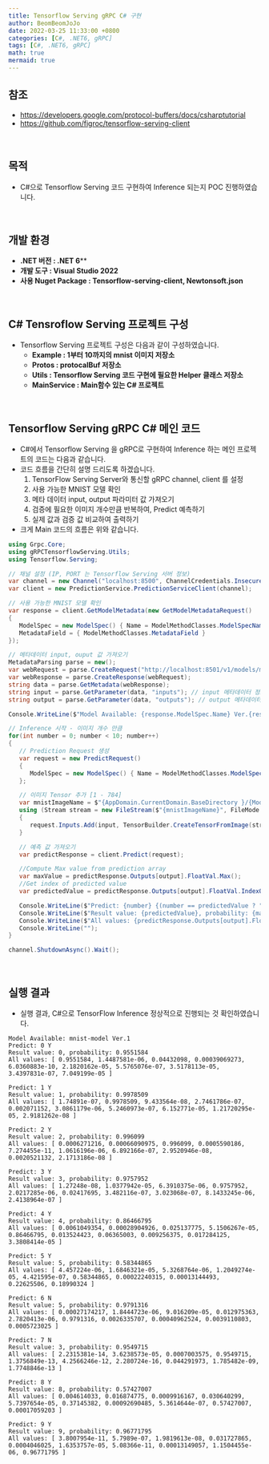```yaml
---
title: Tensorflow Serving gRPC C# 구현
author: BeomBeomJoJo
date: 2022-03-25 11:33:00 +0800
categories: [C#, .NET6, gRPC]
tags: [C#, .NET6, gRPC]
math: true
mermaid: true
---
```


## **참조**
* https://developers.google.com/protocol-buffers/docs/csharptutorial
* https://github.com/figroc/tensorflow-serving-client

<br/>

## **목적**
* C#으로 Tensorflow Serving 코드 구현하여 Inference 되는지 POC 진행하였습니다.

<br/>

## **개발 환경**
* **.NET 버전 : .NET 6****
* **개발 도구 : Visual Studio 2022**
* **사용 Nuget Package : Tensorflow-serving-client, Newtonsoft.json**

<br/>

## **C# Tensroflow Serving 프로젝트 구성**
* Tensorflow Serving 프로젝트 구성은 다음과 같이 구성하였습니다.
  * **Example : 1부터 10까지의 mnist 이미지 저장소**
  * **Protos : protocalBuf 저장소**
  * **Utils : Tensorflow Serving 코드 구현에 필요한 Helper 클래스 저장소**
  * **MainService : Main함수 있는 C# 프로젝트**

<br/>

## **Tensorflow Serving gRPC C# 메인 코드**
* C#에서 Tensorflow Serving 을 gRPC로 구현하여 Inference 하는 메인 프로젝트의 코드는 다음과 같습니다.
* 코드 흐름을 간단히 설명 드리도록 하겠습니다.
  1. TensorFlow Serving Server와 통신할 gRPC channel, client 를 설정
  2. 사용 가능한 MNIST 모델 확인
  3. 메타 데이터 input, output 파라미터 값 가져오기
  4. 검증에 필요한 이미지 개수만큼 반복하여, Predict 예측하기
  5. 실제 값과 검증 값 비교하여 출력하기
* 크게 Main 코드의 흐름은 위와 같습니다.

```csharp
using Grpc.Core;
using gRPCTensorflowServing.Utils;
using Tensorflow.Serving;

// 채널 설정 (IP, PORT 는 Tensorflow Serving 서버 정보)
var channel = new Channel("localhost:8500", ChannelCredentials.Insecure);
var client = new PredictionService.PredictionServiceClient(channel);

// 사용 가능한 MNIST 모델 확인
var response = client.GetModelMetadata(new GetModelMetadataRequest()
{
   ModelSpec = new ModelSpec() { Name = ModelMethodClasses.ModelSpecName },
   MetadataField = { ModelMethodClasses.MetadataField }
});

// 메타데이터 input, ouput 값 가져오기
MetadataParsing parse = new();
var webRequest = parse.CreateRequest("http://localhost:8501/v1/models/mnist-model/metadata");
var webResponse = parse.CreateResponse(webRequest);
string data = parse.GetMetadata(webResponse);
string input = parse.GetParameter(data, "inputs"); // input 메타데이터 정보
string output = parse.GetParameter(data, "outputs"); // output 메타데이터 정보

Console.WriteLine($"Model Available: {response.ModelSpec.Name} Ver.{response.ModelSpec.Version}");

// Inference 시작 - 이미지 개수 만큼
for(int number = 0; number < 10; number++)
{
   // Prediction Request 생성
   var request = new PredictRequest()
   {
      ModelSpec = new ModelSpec() { Name = ModelMethodClasses.ModelSpecName, SignatureName = ModelMethodClasses.PredictImages }
   };

   // 이미지 Tensor 추가 [1 - 784]
   var mnistImageName = $"{AppDomain.CurrentDomain.BaseDirectory }/{ModelMethodClasses.ImageFolderDirectory}/{number}.bmp";
   using (Stream stream = new FileStream($"{mnistImageName}", FileMode.Open))
   {
      request.Inputs.Add(input, TensorBuilder.CreateTensorFromImage(stream, 255.0f));
   }

   // 예측 값 가져오기
   var predictResponse = client.Predict(request);

   //Compute Max value from prediction array
   var maxValue = predictResponse.Outputs[output].FloatVal.Max();
   //Get index of predicted value
   var predictedValue = predictResponse.Outputs[output].FloatVal.IndexOf(maxValue);

   Console.WriteLine($"Predict: {number} {(number == predictedValue ? "Y" : "N")}");
   Console.WriteLine($"Result value: {predictedValue}, probability: {maxValue}");
   Console.WriteLine($"All values: {predictResponse.Outputs[output].FloatVal}");
   Console.WriteLine("");
}

channel.ShutdownAsync().Wait();
```

<br/>

## **실행 결과**
* 실행 결과, C#으로 TensorFlow Inference 정상적으로 진행되는 것 확인하였습니다.

```
Model Available: mnist-model Ver.1
Predict: 0 Y
Result value: 0, probability: 0.9551584
All values: [ 0.9551584, 1.4487581e-06, 0.04432098, 0.00039069273, 6.0360883e-10, 2.1820162e-05, 5.5765076e-07, 3.5178113e-05, 3.4397831e-07, 7.049199e-05 ]

Predict: 1 Y
Result value: 1, probability: 0.9978509
All values: [ 1.74891e-07, 0.9978509, 9.433564e-08, 2.7461786e-07, 0.002071152, 3.0861179e-06, 5.2460973e-07, 6.152771e-05, 1.21720295e-05, 2.9181262e-08 ]

Predict: 2 Y
Result value: 2, probability: 0.996099
All values: [ 0.0006271216, 0.00066090975, 0.996099, 0.0005590186, 7.274455e-11, 1.0616196e-06, 6.892166e-07, 2.9520946e-08, 0.0020521132, 2.1713186e-08 ]

Predict: 3 Y
Result value: 3, probability: 0.9757952
All values: [ 1.27248e-08, 1.0377942e-05, 6.3910375e-06, 0.9757952, 2.0217285e-06, 0.02417695, 3.482116e-07, 3.023068e-07, 8.1433245e-06, 2.4138964e-07 ]

Predict: 4 Y
Result value: 4, probability: 0.86466795
All values: [ 0.0061049354, 0.00028904926, 0.025137775, 5.1506267e-05, 0.86466795, 0.013524423, 0.06365003, 0.009256375, 0.017284125, 3.3808414e-05 ]

Predict: 5 Y
Result value: 5, probability: 0.58344865
All values: [ 4.457224e-06, 1.6846321e-05, 5.3268764e-06, 1.2049274e-05, 4.421595e-07, 0.58344865, 0.00022240315, 0.00013144493, 0.22625506, 0.18990324 ]

Predict: 6 N
Result value: 5, probability: 0.9791316
All values: [ 0.00027174217, 1.8444723e-06, 9.016209e-05, 0.012975363, 2.7820413e-06, 0.9791316, 0.0026335707, 0.00040962524, 0.0039110803, 0.0005723025 ]

Predict: 7 N
Result value: 3, probability: 0.9549715
All values: [ 2.2315381e-14, 3.6238573e-05, 0.0007003575, 0.9549715, 1.3756849e-13, 4.2566246e-12, 2.280724e-16, 0.044291973, 1.785482e-09, 1.7748846e-13 ]

Predict: 8 Y
Result value: 8, probability: 0.57427007
All values: [ 0.004614033, 0.016874775, 0.0009916167, 0.030640299, 5.7397654e-05, 0.37145382, 0.00092690485, 5.3614644e-07, 0.57427007, 0.00017059203 ]

Predict: 9 Y
Result value: 9, probability: 0.96771795
All values: [ 3.8007954e-11, 5.7989e-07, 1.9819613e-08, 0.031727865, 0.0004046025, 1.6353757e-05, 5.08366e-11, 0.00013149057, 1.1504455e-06, 0.96771795 ]
```

<br/>
